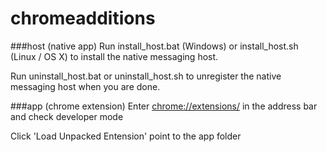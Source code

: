 # chromeadditions

###host (native app)
Run install_host.bat (Windows) or install_host.sh (Linux / OS X) to install the native messaging host. 

Run uninstall_host.bat or uninstall_host.sh to unregister the native messaging host when you are done.

###app (chrome extension)
Enter [chrome://extensions/](chrome://extensions/) in the address bar and check developer mode

Click 'Load Unpacked Entension' point to the app folder

